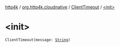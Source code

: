 [http4k](../../index.md) / [org.http4k.cloudnative](../index.md) / [ClientTimeout](index.md) / [&lt;init&gt;](./-init-.md)

# &lt;init&gt;

`ClientTimeout(message: `[`String`](https://kotlinlang.org/api/latest/jvm/stdlib/kotlin/-string/index.html)`)`